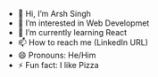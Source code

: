- 👋 Hi, I’m Arsh Singh
- 👀 I’m interested in Web Developmet
- 🌱 I’m currently learning React
- 📫 How to reach me (LinkedIn URL)
- 😄 Pronouns: He/Him
- ⚡ Fun fact: I like Pizza
